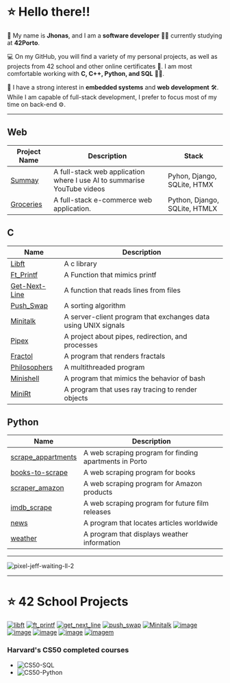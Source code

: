 # ⭐ Hello there!!

👋 My name is **Jhonas**, and I am a **software developer** 👨‍💻 currently studying at **42Porto**. 

💻 On my GitHub, you will find a variety of my personal projects, as well as projects from 42 school and other online certificates 🏅. I am most comfortable working with **C, C++, Python, and SQL** 🐍💾.

🔧 I have a strong interest in **embedded systems** and **web development** 🛠️. While I am capable of full-stack development, I prefer to focus most of my time on back-end ⚙️.

-----------------------------------

  
## Web

| Project Name | Description | Stack|
|--------|------------|-------------|
| [Summay](https://github.com/Jburlama/summary) | A full-stack web application where I use AI to summarise YouTube videos | Pyhon, Django, SQLite, HTMX |
| [Groceries](https://github.com/Jburlama/groceries) | A full-stack e-commerce web application. | Python, Django, SQLite, HTMLX |





## C

| Name | Description |
| ----| --------------|
| [Libft](https://github.com/Jburlama/libft) | A c library |
| [Ft_Printf](https://github.com/Jburlama/ft_printf) | A Function that mimics printf |
| [Get-Next-Line](https://github.com/Jburlama/get-next-line) | A function that reads lines from files |
| [Push_Swap](https://github.com/Jburlama/PUSH_SWAP/tree/master) | A sorting algorithm  |
| [Minitalk](https://github.com/Jburlama/Minitalk) | A server-client program that exchanges data using UNIX signals |
| [Pipex](https://github.com/Jburlama/pipex) | A project about pipes, redirection, and processes |
| [Fractol](https://github.com/Jburlama/fractol) | A program that renders fractals |
| [Philosophers](https://github.com/Jburlama/Philosophers) | A multithreaded program |
| [Minishell](https://github.com/Jburlama/minishell) | A program that mimics the behavior of bash |
| [MiniRt](https://github.com/Jburlama/miniRT) | A program that uses ray tracing to render objects |




## Python

| Name | Description |
| ----- | -----------|
| [scrape_appartments](https://github.com/Jburlama/scrape_apartments) | A web scraping program for finding apartments in Porto |
| [books-to-scrape](https://github.com/Jburlama/books-to-scrape) | A web scraping program for books |
| [scraper_amazon](https://github.com/Jburlama/scraper_amazon) | A web scraping program for Amazon products |
| [imdb_scrape](https://github.com/Jburlama/imdb_scraper) | A web scraping program for future film releases |
| [news](https://github.com/Jburlama/news) | A program that locates articles worldwide |
| [weather](https://github.com/Jburlama/weather) | A program that displays weather information |



-----------------------------

![pixel-jeff-waiting-ll-2](https://github.com/user-attachments/assets/b084c1b3-1a0d-4bf2-8d36-01e1487625de)

---------------------------------



# ⭐ 42 School Projects

[![libft](https://github.com/user-attachments/assets/2b732813-6fd0-4853-b026-8838129aa1f4)](https://github.com/Jburlama/libft)
[![ft_printf](https://github.com/user-attachments/assets/23b2f6d2-1d43-4445-b069-82c22be6fa1c)](https://github.com/Jburlama/ft_printf)
[![get_next_line](https://github.com/user-attachments/assets/be0cf426-b4cd-4497-b096-c203b2c0874a)](https://github.com/Jburlama/get-next-line)
[![push_swap](https://github.com/user-attachments/assets/5992da15-2dfa-4e7f-9d55-7f4fb07a98a8)](https://github.com/Jburlama/PUSH_SWAP/tree/master)
[![Minitalk](https://github.com/user-attachments/assets/6c87dcc1-769f-4be8-9e2a-6276c677d905)](https://github.com/Jburlama/Minitalk)
[![image](https://github.com/user-attachments/assets/09ae4331-1e0c-4b65-be0a-d80a7d4889b8)](https://github.com/Jburlama/pipex)
[![image](https://github.com/user-attachments/assets/e9744bc0-3fa9-4ca3-822f-11e91b6aa54f)](https://github.com/Jburlama/fractol)
[![image](https://github.com/user-attachments/assets/a49fddd7-f024-4974-b6ab-535cea08ec67)](https://github.com/Jburlama/Philosophers)
[![image](https://github.com/user-attachments/assets/0302e89c-3109-4402-97ca-6739ca91e525)](https://github.com/Jburlama/minishell)
[![imagem](https://github.com/user-attachments/assets/5afc6ed1-cad3-4a6f-9ef2-50e961d5ec8a)](https://github.com/Jburlama/miniRT) 





### Harvard's CS50 completed courses

- ![CS50-SQL](https://github.com/Jburlama/CS50-SQL)
- ![CS50-Python](https://github.com/Jburlama/CS50-Python)


